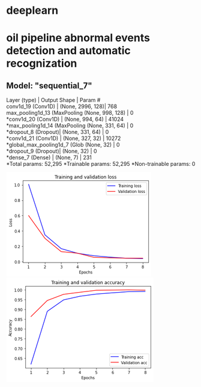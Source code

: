# deeplearn

# oil pipeline abnormal events detection and automatic recognization
  
Model: "sequential_7"
  ---------------------------------------------------------------
  Layer (type)       |          Output Shape     |         Param #   
  conv1d_19 (Conv1D) |          (None, 2996, 128)|         768       
  max_pooling1d_13 (MaxPooling (None, 998, 128)  |        0         
  *conv1d_20 (Conv1D) |          (None, 994, 64)  |         41024     
  *max_pooling1d_14 (MaxPooling (None, 331, 64)   |        0         
  *dropout_8 (Dropout)|          (None, 331, 64)  |         0         
  *conv1d_21 (Conv1D) |          (None, 327, 32)  |         10272     
  *global_max_pooling1d_7 (Glob (None, 32)        |        0         
  *dropout_9 (Dropout)|          (None, 32)       |         0         
  *dense_7 (Dense)    |          (None, 7)        |         231       
  *Total params: 52,295
  *Trainable params: 52,295
  *Non-trainable params: 0

![GitHub Logo](https://github.com/choybeen/deeplearn/blob/main/fibersignal/imgs/download.png?raw=true)
![GitHub Logo](https://github.com/choybeen/deeplearn/blob/main/fibersignal/imgs/download%20(1).png?raw=true)



